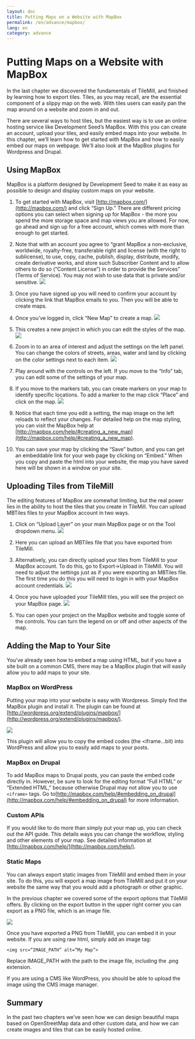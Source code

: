 ```yaml
---
layout: doc
title: Putting Maps on a Website with MapBox
permalink: /en/advance/mapbox/
lang: en
category: advance
---
```


Putting Maps on a Website with MapBox
=========================================

In the last chapter we discovered the fundamentals of TileMill, and
finished by learning how to export tiles. Tiles, as you may recall, are
the essential component of a slippy map on the web. With tiles users
can easily pan the map around on a website and zoom in and out.

There are several ways to host tiles, but the easiest way is to use an
online hosting service like Development Seed’s MapBox. With this you
can create an account, upload your tiles, and easily embed maps into
your website. In this chapter, we’ll learn how to get started with
MapBox and how to easily embed our maps on webpage. We'll also look at
the MapBox plugins for Wordpress and Drupal.

Using MapBox
-----------------

MapBox is a platform designed by Development Seed to make it as easy
as possible to design and display custom maps on your website. 

1. To get started with MapBox, visit [http://mapbox.com/](http://mapbox.com/) 
   and click “Sign Up.” There are different pricing options you can select
   when signing up for MapBox - the more you spend the more storage
   space and map views you are allowed. For now, go ahead and sign up
   for a free account, which comes with more than enough to get
   started.

2. Note that with an account you agree to “grant MapBox a
   non-exclusive, worldwide, royalty-free, transferable right and
   license (with the right to sublicense), to use, copy, cache,
   publish, display, distribute, modify, create derivative works, and
   store such Subscriber Content and to allow others to do so (“Content
   License”) in order to provide the Services” (Terms of Service). You
   may not wish to use data that is private and/or sensitive.
   ![]({{site.baseurl}}/images/advance/en_adv_ch3_image10.png)

3. Once you have signed up you will need to confirm your account by
   clicking the link that MapBox emails to you. Then you will be able
   to create maps.

4. Once you’ve logged in, click “New Map” to create a map.
   ![]({{site.baseurl}}/images/advance/en_adv_ch3_image08.png)

5. This creates a new project in which you can edit the styles of the
   map.
   ![]({{site.baseurl}}/images/advance/en_adv_ch3_image03.png)

6. Zoom in to an area of interest and adjust the settings on the left
   panel. You can change the colors of streets, areas, water and land
   by clicking on the color settings next to each item.
   ![]({{site.baseurl}}/images/advance/en_adv_ch3_image02.png)

7. Play around with the controls on the left. If you move to the
   “Info” tab, you can edit some of the settings of your map.

8. If you move to the markers tab, you can create markers on your map
   to identify specific locations. To add a marker to the map click
   “Place” and click on the map.
   ![]({{site.baseurl}}/images/advance/en_adv_ch3_image06.png)

9. Notice that each time you edit a setting, the map image on the left
   reloads to reflect your changes. For detailed help on the map
   styling, you can visit the MapBox help at 
   [http://mapbox.com/help/#creating_a_new_map](http://mapbox.com/help/#creating_a_new_map).

10. You can save your map by clicking the “Save” button, and you can get
    an embeddable link for your web page by clicking on “Embed.” When
    you copy and paste the html into your website, the map you have
    saved here will be shown in a window on your site.

Uploading Tiles from TileMill
------------------------------------

The editing features of MapBox are somewhat limiting, but the real power
lies in the ability to host the tiles that you create in TileMill. You
can upload MBTiles files to your MapBox account in two ways.

1. Click on “Upload Layer” on your main MapBox page or on the Tool dropdown
   menu. ![]({{site.baseurl}}/images/advance/en_adv_ch3_image07.png)

2. Here you can upload an MBTiles file that you have exported from
   TileMill.

3. Alternatively, you can directly upload your tiles from TileMill to your
   MapBox account. To do this, go to Export->Upload in TileMill. You
   will need to adjust the settings just as if you were exporting an
   MBTiles file. The first time you do this you will need to login in with
   your MapBox account credentials.
   ![]({{site.baseurl}}/images/advance/en_adv_ch3_image04.png)

4. Once you have uploaded your TileMill tiles, you will see the project on
   your MapBox page.
   ![]({{site.baseurl}}/images/advance/en_adv_ch3_image09.png)

5. You can open your project on the MapBox website and toggle some of the
   controls. You can turn the legend on or off and other aspects of the
   map.

Adding the Map to Your Site
---------------------------------

You’ve already seen how to embed a map using HTML, but if you have a
site built on a common CMS, there may be a MapBox plugin that will
easily allow you to add maps to your site.

### MapBox on WordPress

Putting your map into your website is easy with Wordpress. Simply find
the MapBox plugin and install it. The plugin can be found at
[http://wordpress.org/extend/plugins/mapbox/](http://wordpress.org/extend/plugins/mapbox/).

![]({{site.baseurl}}/images/advance/en_adv_ch3_image01.png)

This plugin will allow you to copy the embed codes (the \<iframe...bit)
into WordPress and allow you to easily add maps to your posts.

### MapBox on Drupal

To add MapBox maps to Drupal posts, you can paste the embed code
directly in. However, be sure to look for the editing format “Full
HTML” or “Extended HTML,” because otherwise Drupal may not allow you to
use `<iframe>` tags. Go
to[http://mapbox.com/help/#embedding_on_drupal](http://mapbox.com/help/#embedding_on_drupal)
for more information.

### Custom APIs

If you would like to do more than simply put your map up, you can check
out the API guide. This details ways you can change the workflow,
styling and other elements of your map. See detailed information at
[http://mapbox.com/help/](http://mapbox.com/help/).

### Static Maps

You can always export static images from TileMill and embed them in your
site. To do this, you will export a map image from TileMill and put it
on your website the same way that you would add a photograph or other
graphic.

In the previous chapter we covered some of the export options that
TileMill offers. By clicking on the export button in the upper right
corner you can export as a PNG file, which is an image file.

![]({{site.baseurl}}/images/advance/en_adv_ch3_image00.png)

Once you have exported a PNG from TileMill, you can embed it in your
website. If you are using raw html, simply add an image tag:

    <img src=“IMAGE_PATH” alt=“My Map”>

Replace IMAGE_PATH with the path to the image file, including the .png
extension.

If you are using a CMS like WordPress, you should be able to upload the
image using the CMS image manager.

Summary
--------------

In the past two chapters we’ve seen how we can design beautiful maps
based on OpenStreetMap data and other custom data, and how we can create
images and tiles that can be easily hosted online.